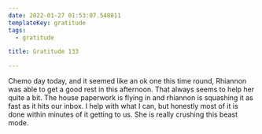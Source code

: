 ```yaml
---
date: 2022-01-27 01:53:07.548011
templateKey: gratitude
tags:
  - gratitude

title: Gratitude 133

---
```



Chemo day today, and it seemed like an ok one this time round, Rhiannon was
able to get a good rest in this afternoon.  That always seems to help her quite
a bit.  The house paperwork is flying in and rhiannon is squashing it as fast
as it hits our inbox.  I help with what I can, but honestly most of it is done
within minutes of it getting to us.  She is really crushing this beast mode.
